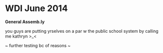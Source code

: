 # WDI June 2014

__General Assemb.ly__

you guys are putting yrselves on a par w the public school system by calling me kathryn >_<



 ~ further testing bc of reasons ~ 
